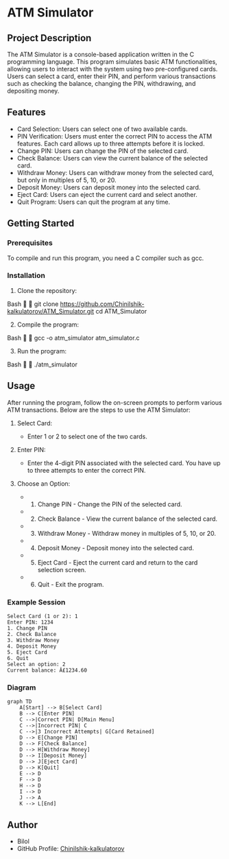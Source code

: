# ATM Simulator

## Project Description
The ATM Simulator is a console-based application written in the C programming language. This program simulates basic ATM functionalities, allowing users to interact with the system using two pre-configured cards. Users can select a card, enter their PIN, and perform various transactions such as checking the balance, changing the PIN, withdrawing, and depositing money.

## Features
- Card Selection: Users can select one of two available cards.
- PIN Verification: Users must enter the correct PIN to access the ATM features. Each card allows up to three attempts before it is locked.
- Change PIN: Users can change the PIN of the selected card.
- Check Balance: Users can view the current balance of the selected card.
- Withdraw Money: Users can withdraw money from the selected card, but only in multiples of 5, 10, or 20.
- Deposit Money: Users can deposit money into the selected card.
- Eject Card: Users can eject the current card and select another.
- Quit Program: Users can quit the program at any time.

## Getting Started

### Prerequisites
To compile and run this program, you need a C compiler such as gcc.

### Installation
1. Clone the repository:
   
Bash


    git clone https://github.com/Chinilshik-kalkulatorov/ATM_Simulator.git
    cd ATM_Simulator
    
2. Compile the program:
   
Bash


    gcc -o atm_simulator atm_simulator.c
    
3. Run the program:
   
Bash


    ./atm_simulator
    
## Usage
After running the program, follow the on-screen prompts to perform various ATM transactions. Below are the steps to use the ATM Simulator:

1. Select Card:
    - Enter 1 or 2 to select one of the two cards.

2. Enter PIN:
    - Enter the 4-digit PIN associated with the selected card. You have up to three attempts to enter the correct PIN.

3. Choose an Option:
    - 1. Change PIN - Change the PIN of the selected card.
    - 2. Check Balance - View the current balance of the selected card.
    - 3. Withdraw Money - Withdraw money in multiples of 5, 10, or 20.
    - 4. Deposit Money - Deposit money into the selected card.
    - 5. Eject Card - Eject the current card and return to the card selection screen.
    - 6. Quit - Exit the program.

### Example Session
```plaintext
Select Card (1 or 2): 1
Enter PIN: 1234
1. Change PIN
2. Check Balance
3. Withdraw Money
4. Deposit Money
5. Eject Card
6. Quit
Select an option: 2
Current balance: Â£1234.60
```

### Diagram
```mermaid
graph TD
    A[Start] --> B[Select Card]
    B --> C[Enter PIN]
    C -->|Correct PIN| D[Main Menu]
    C -->|Incorrect PIN| C
    C -->|3 Incorrect Attempts| G[Card Retained]
    D --> E[Change PIN]
    D --> F[Check Balance]
    D --> H[Withdraw Money]
    D --> I[Deposit Money]
    D --> J[Eject Card]
    D --> K[Quit]
    E --> D
    F --> D
    H --> D
    I --> D
    J --> A
    K --> L[End]
```



## Author
- Bilol
- GitHub Profile: [Chinilshik-kalkulatorov](https://github.com/Chinilshik-kalkulatorov)
